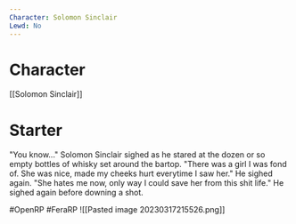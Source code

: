 ```yaml
---
Character: Solomon Sinclair
Lewd: No
---
```

# Character
[[Solomon Sinclair]]

# Starter
"You know..." Solomon Sinclair sighed as he stared at the dozen or so empty bottles of whisky set around the bartop. "There was a girl I was fond of. She was nice, made my cheeks hurt everytime I saw her." He sighed again. "She hates me now, only way I could save her from this shit life." He sighed again before downing a shot.

#OpenRP #FeraRP
![[Pasted image 20230317215526.png]]